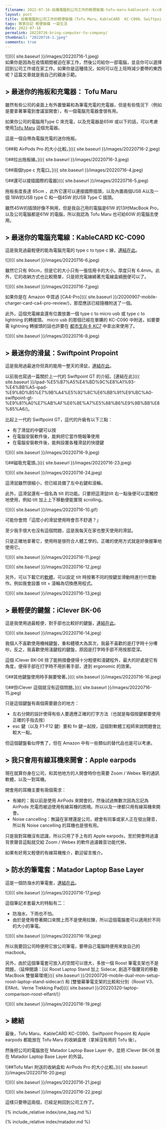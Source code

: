 ```yaml
---
filename: 2022-07-16-自攜電腦到公司工作的輕便裝備-tofu-maru-kablecard--kcc090-swiftpoint-propoint-matador-laptop-base-layer-.md
layout: post
title: 自攜電腦到公司工作的輕便裝備（Tofu Maru、KableCARD  KC-C090、Swiftpoint Propoint、Matador Laptop Base Layer）
tags: 敗家日記 輕便裝備 一袋生活
date: 2022-07-16
permalink: 20220716-bring-computer-to-company/
thumbnail: "20220716-1.jpeg"
comments: true
---
```


![]({{ site.baseurl }}/images/20220716-1.jpeg)  
如果你是因為在疫情期間被迫在家工作，然後公司給你一部電腦，並且你可以選擇回到公司工作或在家工作。如果你是這種情況，如何可以在上班時減少要帶的東西呢？這篇文章就是我自己的親身示範。

## > 最迷你的拖板和充電器： Tofu Maru

雖然有些公司的桌面上有外置螢幕和為筆電充電的充電器，但是有些情況下（例如是要拿著筆電到會議室開會），有一個電腦充電器會很有用。

如果你公司的電腦用Type C 來充電，以及充電器是65W 或以下的話，可以考慮使用[Tofu Maru](https://amzn.to/3VMpFN1) 這個充電器。

這是一個自帶為電腦充電的迷你拖板。

![##和 AirPods Pro 的大小比較。]({{ site.baseurl }}/images/20220716-2.jpeg)

![##拉出拖板線。]({{ site.baseurl }}/images/20220716-3.jpeg)

![##兩個type c 充電口。]({{ site.baseurl }}/images/20220716-4.jpeg)

![##還可以接插國際的電器]({{ site.baseurl }}/images/20220716-5.jpeg)

拖板長度長達 85cm ，此外它還可以連接國際插頭，以及內置兩個USB A以及一個 18W的USB type C 和一個45W 的USB Type C 插頭。

雖然45W的插頭好像不夠用，但是我自己用的電腦是61W 的13吋MacBook Pro，以及公司電腦都是61W 的電腦，所以我認為 Tofu Maru 也可給60W 的電腦去使用。

## > 最迷你的電腦充電線：KableCARD  KC-C090

這是我見過最輕便的能為電腦充電的 type c to type c 線，[連結在此](https://amzn.to/3VMpu4j)。

![]({{ site.baseurl }}/images/20220716-6.jpeg)

雖然它只有 90cm，但是它的大小只有一張信用卡的大小。厚度只有 6.4mm。此外，它的收納方式也比較簡單，只是把充電線繞著充電線盒繞圈便可以了。

![]({{ site.baseurl }}/images/20220716-7.jpeg)

如果你是在 Amazon 中買過 [CA4-Pro]({{ site.baseurl }}/20200907-mobile-charger-card-ca4-pro-review/)，那麼應該已經隨機附送了一個。

此外，這個充電線盒還有位置放置一個 type c to micro usb 或 type c to lightning 的轉接頭。 micro usb 的那個已經在單購的 KC-C090 中附送，如要要需 lightning 轉接頭的話也許要在 [都市生存卡 KC7](https://www.card-tec.com/kc7.php) 中拿出來使用了。

![]({{ site.baseurl }}/images/20220716-8.jpeg)

## > 最迷你的滑鼠：Swiftpoint Propoint

這是我用過最迷你但真的能用一整天的滑鼠，[連結在此](https://amzn.to/3Vwtfeu)。

以前我也寫過一篇關於上一代的 Swiftpoint GT 的介紹，[連結在此]({{ site.baseurl }}/ipad-%E5%B7%A5%E4%BD%9C%E8%A1%93-%E4%BB%A5-ipad-%E9%8D%B5%E7%9B%A4%E5%92%8C%E6%BB%91%E9%BC%A0-swiftpoint-gt-%E9%81%A0%E7%AB%AF%E6%8E%A7%E5%88%B6%E9%9B%BB%E8%85%A6/)。

比起上一代的 Swiftpoint GT，這代的升級有以下三點：

* 有了滑鼠的中鍵可以按
* 在電腦安裝軟件後，能夠把它當作簡報筆使用
* 在電腦安裝軟件後，能夠設置各種滑鼠的快捷鍵

![]({{ site.baseurl }}/images/20220716-9.jpeg)

![##磁吸充電頭。]({{ site.baseurl }}/images/20220716-23.jpeg)

![]({{ site.baseurl }}/images/20220716-24.jpeg)

這滑鼠雖然很細小，但已經具備了左中右鍵和滾輪。

此外，這滑鼠還有一個名為 tilt 的功能。只要把這滑鼠tilt 右一點後便可以當觸控地使用，例如 tilt 加上上下移動便能實現 scrolling。

![]({{ site.baseurl }}/images/20220716-10.gif)


可能你會問「這麼小的滑鼠使用時會否不舒適？」

至少我手很大也沒有這個問題，這是我每天在家也整天使用的滑鼠。

只是正確地拿著它，使用時是很符合人體工學的。正確的使用方式就是好像握筆地使用它。

![]({{ site.baseurl }}/images/20220716-11.jpeg)

![]({{ site.baseurl }}/images/20220716-12.jpeg)


另外，可以下載它的[軟體](https://www.swiftpoint.com/pages/swiftpoint-software-download)，可以設定 tilt 時按著不同的按鍵並滑動時進行什麼動作。例如我會設置 tilt + 滾輪為切換應用程式。

![]({{ site.baseurl }}/images/20220716-13.jpeg)

## > 最輕便的鍵盤：iClever BK-06

這是我使用過最輕便，對手部也比較好的鍵盤，[連結在此](https://amzn.to/3XTFy5Y)。

![]({{ site.baseurl }}/images/20220716-14.jpeg)

我個人不喜歡使用機械鍵盤，重和體積大為其次，我最不喜歡的是打字時十分嘈吵。反之，我喜歡使用淺鍵程的鍵盤，原因是打字時手部不用按那麼深。

這個 iClever BK-06 除了能夠摺疊便得十分輕便和淺鍵程外，最大的好處是它有角度，便得手部在打字時不用折著手部，達到 ergonomic 的效果。

![##其他鍵盤使用時手腕要彎著。]({{ site.baseurl }}/images/20220716-16.jpeg)

![##但iClever 這個就沒有這個問題。]({{ site.baseurl }}/images/20220716-15.jpeg)

只是這個鍵盤有兩個需要磨合的地方：

* 左右分開的設計使得有些人要適應正確的打字方法（也就是每個按鍵都要使用正確的手指去按）
* esc 鍵（以及 F1-F12 鍵）要和 fn 鍵一起按，這個對軟體工程師來說問題會比較大一點。

但這個鍵盤看似停售了，但在 Amazon 中有一些類似的替代品也是可以考慮。

## > 我只會用有線耳機來開會：Apple earpods

現在就算你身在公司，和其他地方的人開會時你也需要 Zoom / Webex 等的通訊軟體，以及一對耳機。

開會用的耳機主要有兩個需求：

* 有線的：我以前是使用 AirPods 來開會的，然後試過無數次因為忘記為 AirPods 充電而被迫使用有線耳機的困境。所以以及一律都只用有線耳機來開會。
* Noise cancelling：無論在家裡還是公司，總會有同事或家人正在發出聲音，所以有 Noise cancelling 的耳機也是很有用。

只是我對耳機沒有認識，所以只用了手上有的 Apple earpods，至於開會時過濾背景聲音這點就交給 Zoom / Webex 的軟件過濾雜音功能代勞。

如果有好用又輕便的有線耳機推介，歡迎留言推介。

## > 防水的筆電套：Matador Laptop Base Layer

這是一個防潑水的筆電套，[連結在此](https://matadorup.com/products/laptop-base-layer)。

![]({{ site.baseurl }}/images/20220716-17.jpeg)

這個筆記本套最大的特點有二：

* 防潑水，下雨也不怕。
* 由於是使用卷著開口來關上而不是使用拉鍊，所以這個電腦套可以適用於不同的大小的筆電。

![]({{ site.baseurl }}/images/20220716-18.jpeg)

所以我要回公司時便用它放公司筆電，要帶自己電腦時便用來放自己的 macbook。

另外，由於這個筆電套可放入的空間可以很大，多放一個 Roost 筆電支架也不是問題，（延伸閱讀：[以 Roost Laptop Stand 加上 Sidecar, 創造不傷腰背的移動MacBook 雙螢幕環境]({{ site.baseurl }}/20200726-mobile-dual-mon-setup-roost-laptop-stand-sidecar/) 和 [雙螢幕筆電支架的比較和分別（Roost V3、ElfAnt、Verne Trekking Pad]({{ site.baseurl }}/20220320-laptop-comparison-roost-elfant/)）

![]({{ site.baseurl }}/images/20220716-19.jpeg)

## > 總結

最後，Tofu Maru、KableCARD  KC-C090、Swiftpoint Propoint 和 Apple earpods 都能放在 Tofu Maru 的收納盒裡（拿掉沒有用的 Tofu 後）。

然後把公司的電腦放在 Matador Laptop Base Layer 中，並把 iClever BK-06 放在 Matador Laptop Base Layer 的外袋。

![##Tofu Mari 附送的收納盒和 AirPods Pro 的大小比較。]({{ site.baseurl }}/images/20220716-20.jpeg)


![]({{ site.baseurl }}/images/20220716-21.jpeg)

![]({{ site.baseurl }}/images/20220716-22.jpeg)

這樣只要帶這兩個，已經足夠回到公司工作了。


{% include_relative index/one_bag.md %}

{% include_relative index/matador.md %}
